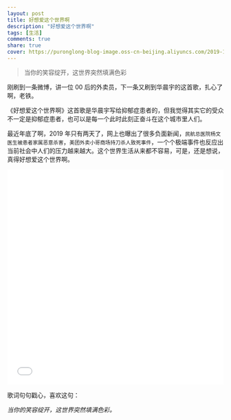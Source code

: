 ```yaml
---
layout: post
title: 好想爱这个世界啊
description: "好想爱这个世界啊"
tags: [生活]
comments: true
share: true
cover: https://puronglong-blog-image.oss-cn-beijing.aliyuncs.com/2019-12-29-051955.png
---
```


> 当你的笑容绽开，这世界突然填满色彩

<!-- more -->

刚刷到一条微博，讲一位 00 后的外卖员，下一条又刷到华晨宇的这首歌，扎心了啊，老铁。

《好想爱这个世界啊》这首歌是华晨宇写给抑郁症患者的，但我觉得其实它的受众不一定是抑郁症患者，也可以是每一个此时此刻正奋斗在这个城市里人们。

最近年底了啊，2019 年只有两天了，网上也曝出了很多负面新闻，`民航总医院杨文医生被患者家属恶意杀害`，`美团外卖小哥商场持刀杀人致死事件`，一个个极端事件也反应出当前社会中人们的压力越来越大。这个世界生活从来都不容易，可是，还是想说，真得好想爱这个世界啊。

<!-- ![img](https://puronglong-blog-image.oss-cn-beijing.aliyuncs.com/2019-12-25-004834.jpg) -->

<iframe src="//player.bilibili.com/player.html?aid=78092599&cid=133610441&page=1&high_quality=1&danmaku=0" scrolling="no" border="0" frameborder="no" framespacing="0" allowfullscreen="true"
width="100%" height="500"
> </iframe>

歌词句句戳心，喜欢这句：

*当你的笑容绽开，这世界突然填满色彩。*
